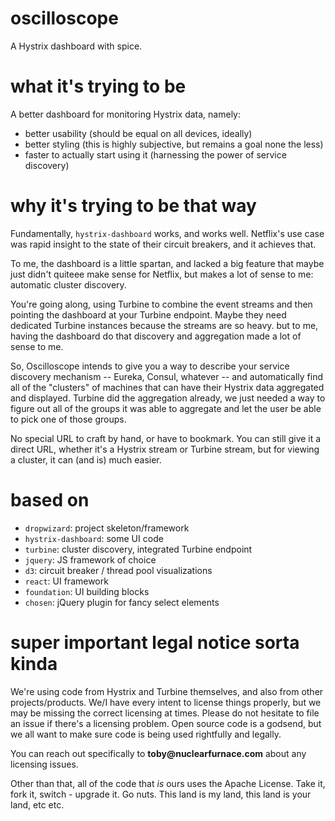 # oscilloscope
A Hystrix dashboard with spice.

# what it's trying to be
A better dashboard for monitoring Hystrix data, namely:

- better usability (should be equal on all devices, ideally)
- better styling (this is highly subjective, but remains a goal none the less)
- faster to actually start using it (harnessing the power of service discovery)

# why it's trying to be that way
Fundamentally, `hystrix-dashboard` works, and works well.  Netflix's use case was rapid insight to the state of their circuit breakers, and it achieves that.

To me, the dashboard is a little spartan, and lacked a big feature that maybe just didn't quiteee make sense for Netflix, but makes a lot of sense to me: automatic cluster discovery.

You're going along, using Turbine to combine the event streams and then pointing the dashboard at your Turbine endpoint.  Maybe they need dedicated Turbine instances because the streams are so heavy. but to me, having the dashboard do that discovery and aggregation made a lot of sense to me.

So, Oscilloscope intends to give you a way to describe your service discovery mechanism -- Eureka, Consul, whatever -- and automatically find all of the "clusters" of machines that can have their Hystrix data aggregated and displayed.  Turbine did the aggregation already, we just needed a way to figure out all of the groups it was able to aggregate and let the user be able to pick one of those groups.

No special URL to craft by hand, or have to bookmark.  You can still give it a direct URL, whether it's a Hystrix stream or Turbine stream, but for viewing a cluster, it can (and is) much easier.

# based on
- `dropwizard`: project skeleton/framework
- `hystrix-dashboard`: some UI code
- `turbine`: cluster discovery, integrated Turbine endpoint
- `jquery`: JS framework of choice
- `d3`: circuit breaker / thread pool visualizations
- `react`: UI framework
- `foundation`: UI building blocks
- `chosen`: jQuery plugin for fancy select elements

# super important legal notice sorta kinda
We're using code from Hystrix and Turbine themselves, and also from other projects/products.  We/I have every intent to license things properly, but we may be missing the correct licensing at times.  Please do not hesitate to file an issue if there's a licensing problem.  Open source code is a godsend, but we all want to make sure code is being used rightfully and legally.

You can reach out specifically to __toby@nuclearfurnace.com__ about any licensing issues.

Other than that, all of the code that *is* ours uses the Apache License.  Take it, fork it, switch - upgrade it.  Go nuts.  This land is my land, this land is your land, etc etc.
